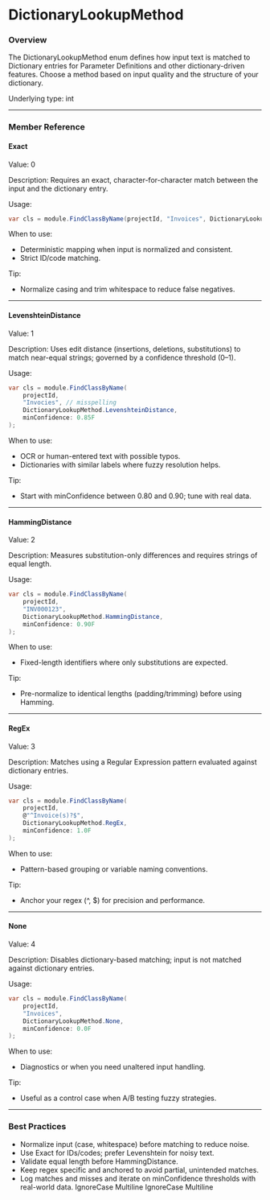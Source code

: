 # DictionaryLookupMethod

### Overview

The DictionaryLookupMethod enum defines how input text is matched to Dictionary entries for Parameter Definitions and other dictionary-driven features. Choose a method based on input quality and the structure of your dictionary.

Underlying type: int

***

### Member Reference

#### Exact

Value: 0

Description: Requires an exact, character-for-character match between the input and the dictionary entry.

Usage:

```csharp
var cls = module.FindClassByName(projectId, "Invoices", DictionaryLookupMethod.Exact, minConfidence: 1.0F);
```

When to use:

* Deterministic mapping when input is normalized and consistent.
* Strict ID/code matching.

Tip:

* Normalize casing and trim whitespace to reduce false negatives.

***

#### LevenshteinDistance

Value: 1

Description: Uses edit distance (insertions, deletions, substitutions) to match near-equal strings; governed by a confidence threshold (0–1).

Usage:

```csharp
var cls = module.FindClassByName(
    projectId,
    "Invocies", // misspelling
    DictionaryLookupMethod.LevenshteinDistance,
    minConfidence: 0.85F
);
```

When to use:

* OCR or human-entered text with possible typos.
* Dictionaries with similar labels where fuzzy resolution helps.

Tip:

* Start with minConfidence between 0.80 and 0.90; tune with real data.

***

#### HammingDistance

Value: 2

Description: Measures substitution-only differences and requires strings of equal length.

Usage:

```csharp
var cls = module.FindClassByName(
    projectId,
    "INV000123",
    DictionaryLookupMethod.HammingDistance,
    minConfidence: 0.90F
);
```

When to use:

* Fixed-length identifiers where only substitutions are expected.

Tip:

* Pre-normalize to identical lengths (padding/trimming) before using Hamming.

***

#### RegEx

Value: 3

Description: Matches using a Regular Expression pattern evaluated against dictionary entries.

Usage:

```csharp
var cls = module.FindClassByName(
    projectId,
    @"^Invoice(s)?$",
    DictionaryLookupMethod.RegEx,
    minConfidence: 1.0F
);
```

When to use:

* Pattern-based grouping or variable naming conventions.

Tip:

* Anchor your regex (^, $) for precision and performance.

***

#### None

Value: 4

Description: Disables dictionary-based matching; input is not matched against dictionary entries.

Usage:

```csharp
var cls = module.FindClassByName(
    projectId,
    "Invoices",
    DictionaryLookupMethod.None,
    minConfidence: 0.0F
);
```

When to use:

* Diagnostics or when you need unaltered input handling.

Tip:

* Useful as a control case when A/B testing fuzzy strategies.

***

### Best Practices

* Normalize input (case, whitespace) before matching to reduce noise.
* Use Exact for IDs/codes; prefer Levenshtein for noisy text.
* Validate equal length before HammingDistance.
* Keep regex specific and anchored to avoid partial, unintended matches.
* Log matches and misses and iterate on minConfidence thresholds with real-world data.
 IgnoreCase Multiline IgnoreCase Multiline
